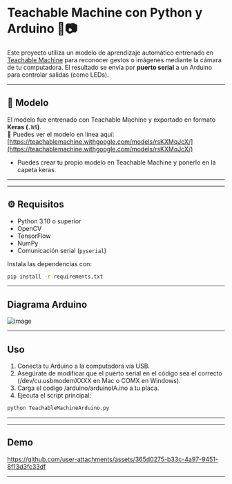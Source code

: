 # Teachable Machine con Python y Arduino 🤖📷

Este proyecto utiliza un modelo de aprendizaje automático entrenado en [Teachable Machine](https://teachablemachine.withgoogle.com/) para reconocer gestos o imágenes mediante la cámara de tu computadora. El resultado se envía por **puerto serial** a un Arduino para controlar salidas (como LEDs).

---

## 🧠 Modelo

El modelo fue entrenado con Teachable Machine y exportado en formato **Keras (`.h5`)**.  
🔗 Puedes ver el modelo en línea aquí:  
[https://teachablemachine.withgoogle.com/models/rsKXMqJcX/](https://teachablemachine.withgoogle.com/models/rsKXMqJcX/)

- Puedes crear tu propio modelo en Teachable Machine y ponerlo en la capeta keras.
---


        
---

## ⚙️ Requisitos

- Python 3.10 o superior
- OpenCV
- TensorFlow
- NumPy
- Comunicación serial (`pyserial`)


Instala las dependencias con:

```bash
pip install -r requirements.txt
```
---
## Diagrama Arduino
![image](https://github.com/user-attachments/assets/57a5c86f-2fa5-4eb4-9fef-82dae2cdb252)

---
## Uso
1. Conecta tu Arduino a la computadora vía USB.
2. Asegúrate de modificar que el puerto serial en el código sea el correcto (/dev/cu.usbmodemXXXX en Mac o COMX en Windows).
3. Carga el codigo /arduino/arduinoIA.ino a tu placa.
4. Ejecuta el script principal:

```bash
python TeachableMachineArduino.py
```
---
---
## Demo


https://github.com/user-attachments/assets/365d0275-b33c-4a97-9451-8f13d3fc33df



---
